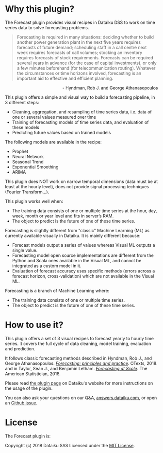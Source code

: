# Why this plugin?

The Forecast plugin provides visual recipes in Dataiku DSS to work on time series data to solve forecasting problems.

>Forecasting is required in many situations: deciding whether to build another power generation plant in the next five years requires forecasts of future demand; scheduling staff in a call centre next week requires forecasts of call volumes; stocking an inventory requires forecasts of stock requirements. Forecasts can be required several years in advance (for the case of capital investments), or only a few minutes beforehand (for telecommunication routing). Whatever the circumstances or time horizons involved, forecasting is an important aid to effective and efficient planning.
<p style="text-align: right"> - Hyndman, Rob J. and George Athanasopoulos</p>

This plugin offers a simple and visual way to build a forecasting pipeline, in 3 different steps:
- Cleaning, aggregation, and resampling of time series data, i.e. data of one or several values measured over time
- Training of forecasting models of time series data, and evaluation of these models
- Predicting future values based on trained models

The following models are available in the recipe:
- Prophet
- Neural Network
- Seasonal Trend
- Exponential Smoothing
- ARIMA

This plugin does NOT work on narrow temporal dimensions (data must be at least at the hourly level), does not provide signal processing techniques (Fourier Transform…).

This plugin works well when:
- The training data consists of one or multiple time series at the hour, day, week, month or year level and fits in server’s RAM.
- The object to predict is the future of one of these time series.

Forecasting is slightly different from "classic" Machine Learning (ML)  as currently available visually in Dataiku. It is mainly different because:
- Forecast models output a series of values whereas Visual ML outputs a single value.
- Forecasting model open source implementations are different from the Python and Scala ones available in the Visual ML, and cannot be integrated as a custom model in it.
- Evaluation of forecast accuracy uses specific methods (errors across a forecast horizon, cross-validation) which are not available in the Visual ML.

Forecasting is a branch of Machine Learning where:
- The training data consists of one or multiple time series.
- The object to predict is the future of one of these time series.

# How to use it?

This plugin offers a set of 3 visual recipes to forecast yearly to hourly time series.  It covers the full cycle of data cleaning, model training, evaluation and prediction. 

It follows classic forecasting methods described in Hyndman, Rob J., and George Athanasopoulos. *[Forecasting: principles and practice](https://otexts.org/fpp2)*. OTexts, 2018. and in Taylor, Sean J., and Benjamin Letham. *[Forecasting at Scale](https://doi.org/10.1080/00031305.2017.1380080)*. The American Statistician, 2018.

Please read [the plugin page](https://www.dataiku.com/plugins/) on Dataiku's website for more instructions on the usage of the plugin.

You can also ask your questions on our Q&A, [answers.dataiku.com](https://answers.dataiku.com), or open an [Github issue](https://github.com/dataiku/dataiku-contrib/issues).

# License

The Forecast plugin is:

   Copyright (c) 2018 Dataiku SAS
   Licensed under the [MIT License](LICENSE.md).
